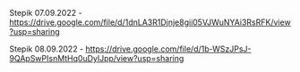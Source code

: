 Stepik 07.09.2022 -  https://drive.google.com/file/d/1dnLA3R1Djnje8gii05VJWuNYAi3RsRFK/view?usp=sharing

Stepik 08.09.2022 - https://drive.google.com/file/d/1b-WSzJPsJ-9QApSwPIsnMtHq0uDylJpp/view?usp=sharing
